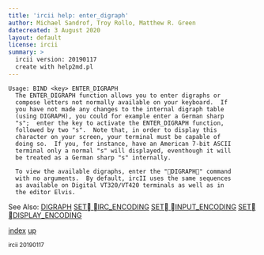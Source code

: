 ```yaml
---
title: 'ircii help: enter_digraph'
author: Michael Sandrof, Troy Rollo, Matthew R. Green
datecreated: 3 August 2020
layout: default
license: ircii
summary: >
  ircii version: 20190117
  create with help2md.pl
---
```

```
Usage: BIND <key> ENTER_DIGRAPH
  The ENTER_DIGRAPH function allows you to enter digraphs or
  compose letters not normally available on your keyboard.  If
  you have not made any changes to the internal digraph table
  (using DIGRAPH), you could for example enter a German sharp
  "s";  enter the key to activate the ENTER_DIGRAPH function,
  followed by two "s".  Note that, in order to display this
  character on your screen, your terminal must be capable of
  doing so.  If you, for instance, have an American 7-bit ASCII
  terminal only a normal "s" will displayed, eventhough it will
  be treated as a German sharp "s" internally.

  To view the available digraphs, enter the "DIGRAPH" command
  with no arguments.  By default, ircII uses the same sequences
  as available on Digital VT320/VT420 terminals as well as in
  the editor Elvis.

```
See Also:
  [DIGRAPH](../digraph.html)
  [SET IRC_ENCODING](../set/irc_encoding.html)
  [SET INPUT_ENCODING](../set/input_encoding.html)
  [SET DISPLAY_ENCODING](../set/display_encoding.html)

[index](index.html)
[up](..)

<small> ircii 20190117 </small>
